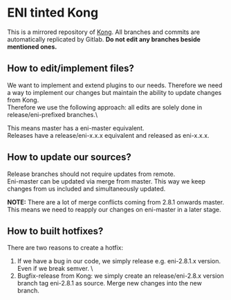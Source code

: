 # ENI tinted Kong

This is a mirrored repository of [Kong](https://github.com/Kong/kong). All branches and commits are automatically replicated by Gitlab. **Do not edit any branches beside mentioned ones.**

## How to edit/implement files?
We want to implement and extend plugins to our needs. Therefore we need a way to implement our changes but maintain the ability to update changes from Kong.\
Therefore we use the following approach: all edits are solely done in release/eni-prefixed branches.\

This means master has a eni-master equivalent.\
Releases have a release/eni-x.x.x equivalent and released as eni-x.x.x.

## How to update our sources?
Release branches should not require updates from remote.\
Eni-master can be updated via merge from master. This way we keep changes from us included and simultaneously updated.

**NOTE:** There are a lot of merge conflicts coming from 2.8.1 onwards master. This means we need to reapply our changes on eni-master in a later stage.

## How to built hotfixes?
There are two reasons to create a hotfix:
1. If we have a bug in our code, we simply release e.g. eni-2.8.1.x version. Even if we break semver. \
2. Bugfix-release from Kong: we simply create an release/eni-2.8.x version branch tag eni-2.8.1 as source. Merge new changes into the new branch.
